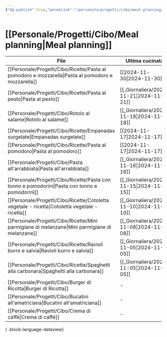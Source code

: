 ```yaml
---
{"dg-publish":true,"permalink":"/personale/progetti/cibo/meal-planning/"}
---
```


# [[Personale/Progetti/Cibo/Meal planning\|Meal planning]]


| File                                                                                                  | Ultima cucinata | Portata |
| ----------------------------------------------------------------------------------------------------- | --------------- | ------- |
| [[Personale/Progetti/Cibo/Ricette/Pasta al pomodoro e mozzarella\|Pasta al pomodoro e mozzarella]] | [[2024-11-30\|2024-11-30]]  | Primo   |
| [[Personale/Progetti/Cibo/Ricette/Pasta al pesto\|Pasta al pesto]]                                 | [[_Giornaliera/2024-11-21\|2024-11-21]]  | Primo   |
| [[Personale/Progetti/Cibo/Rotolo al salame\|Rotolo al salame]]                                     | [[_Giornaliera/2024-11-18\|2024-11-18]]  | Secondo |
| [[Personale/Progetti/Cibo/Ricette/Empanadas surgelate\|Empanadas surgelate]]                       | [[2024-11-17\|2024-11-17]]  | Unico   |
| [[Personale/Progetti/Cibo/Ricette/Pasta al pomodoro\|Pasta al pomodoro]]                           | [[2024-11-17\|2024-11-17]]  | Primo   |
| [[Personale/Progetti/Cibo/Pasta all'arrabbiata\|Pasta all'arrabbiata]]                             | [[_Giornaliera/2024-11-16\|2024-11-16]]  | Primo   |
| [[Personale/Progetti/Cibo/Ricette/Pasta con tonno e pomodorini\|Pasta con tonno e pomodorini]]     | [[_Giornaliera/2024-11-15\|2024-11-15]]  | Primo   |
| [[Personale/Progetti/Cibo/Ricette/Cotoletta vegetale - ricetta\|Cotoletta vegetale - ricetta]]     | [[_Giornaliera/2024-11-10\|2024-11-10]]  | Secondo |
| [[Personale/Progetti/Cibo/Ricette/Mini parmigiane di melanzane\|Mini parmigiane di melanzane]]     | [[_Giornaliera/2024-11-08\|2024-11-08]]  | Secondo |
| [[Personale/Progetti/Cibo/Ricette/Ravioli burro e salvia\|Ravioli burro e salvia]]                 | [[_Giornaliera/2024-11-05\|2024-11-05]]  | Primo   |
| [[Personale/Progetti/Cibo/Ricette/Spaghetti alla carbonara\|Spaghetti alla carbonara]]             | [[_Giornaliera/2024-11-05\|2024-11-05]]  | Primo   |
| [[Personale/Progetti/Cibo/Burger di Ricotta\|Burger di Ricotta]]                                   | \-              | Secondo |
| [[Personale/Progetti/Cibo/Bucatini all'amatriciana\|Bucatini all'amatriciana]]                     | \-              | Primo   |
| [[Personale/Progetti/Cibo/Crema di caffè\|Crema di caffè]]                                         | \-              | Dolce   |

{ .block-language-dataview}

